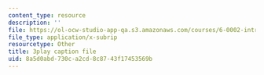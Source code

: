 ```yaml
---
content_type: resource
description: ''
file: https://ol-ocw-studio-app-qa.s3.amazonaws.com/courses/6-0002-introduction-to-computational-thinking-and-data-science-fall-2016/8a5d0abd730ca2cd8c8743f17453569b_rUxP7TM8-wo.srt
file_type: application/x-subrip
resourcetype: Other
title: 3play caption file
uid: 8a5d0abd-730c-a2cd-8c87-43f17453569b
---
```

